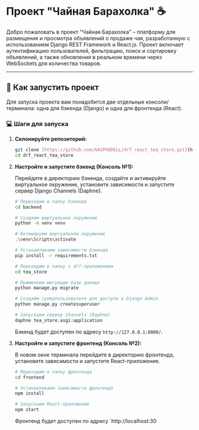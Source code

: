 # Проект "Чайная Барахолка" ☕

Добро пожаловать в проект "Чайная Барахолка" – платформу для размещения и просмотра объявлений о продаже чая, разработанную с использованием Django REST Framework и React.js. Проект включает аутентификацию пользователей, фильтрацию, поиск и сортировку объявлений, а также обновления в реальном времени через WebSockets для количества товаров.

---

## 🚀 Как запустить проект

Для запуска проекта вам понадобится две отдельные консоли/терминала: одна для бэкенда (Django) и одна для фронтенда (React).

### 💻 Шаги для запуска

1.  **Склонируйте репозиторий:**

    ```bash
    git clone [https://github.com/AASPHODELL/drf_react_tea_store.git](https://github.com/AASPHODELL/drf_react_tea_store.git)
    cd drf_react_tea_store
    ```

2.  **Настройте и запустите бэкенд (Консоль №1):**

    Перейдите в директорию бэкенда, создайте и активируйте виртуальное окружение, установите зависимости и запустите сервер Django Channels (Daphne).

    ```bash
    # Переходим в папку бэкенда
    cd backend

    # Создаем виртуальное окружение
    python -m venv venv

    # Активируем виртуальное окружение
    .\venv\Scripts\activate

    # Устанавливаем зависимости бэкенда
    pip install -r requirements.txt

    # Переходим в папку с drf-приложением
    cd tea_store

    # Применяем миграции базы данных
    python manage.py migrate

    # Создаём суперпользователя для доступа к Django Admin
    python manage.py createsuperuser

    # Запускаем сервер Channels (Daphne)
    daphne tea_store.asgi:application
    ```
    Бэкенд будет доступен по адресу `http://127.0.0.1:8000/`.

3.  **Настройте и запустите фронтенд (Консоль №2):**

    В новом окне терминала перейдите в директорию фронтенда, установите зависимости и запустите React-приложение.

    ```bash
    # Переходим в папку фронтенда
    cd frontend

    # Устанавливаем зависимости фронтенда
    npm install

    # Запускаем React-приложение
    npm start
    ```
    Фронтенд будет доступен по адресу `http://localhost:30

